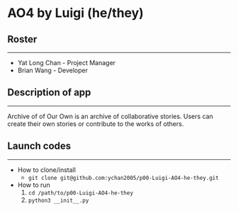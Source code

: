 # AO4 by Luigi (he/they)

## Roster
---
-  Yat Long Chan - Project Manager
- Brian Wang - Developer

## Description of app
---
Archive of of Our Own is an archive of collaborative stories. Users can create their own stories or contribute to the works of others. 

## Launch codes
---
- How to clone/install
    - `git clone git@github.com:ychan2005/p00-Luigi-AO4-he-they.git`
- How to run
    1. `cd /path/to/p00-Luigi-AO4-he-they`
    2. `python3 __init__.py`